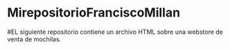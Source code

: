 # MirepositorioFranciscoMillan
#EL siguiente repositorio contiene un archivo HTML sobre una webstore de venta de mochilas. 

